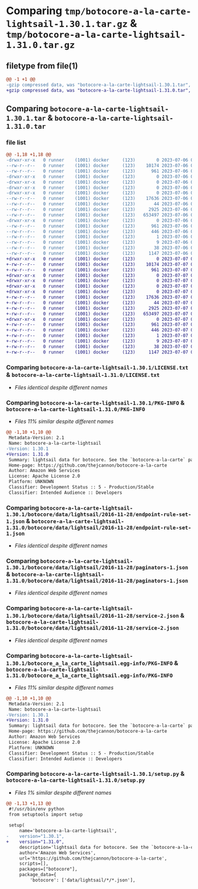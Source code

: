 # Comparing `tmp/botocore-a-la-carte-lightsail-1.30.1.tar.gz` & `tmp/botocore-a-la-carte-lightsail-1.31.0.tar.gz`

## filetype from file(1)

```diff
@@ -1 +1 @@
-gzip compressed data, was "botocore-a-la-carte-lightsail-1.30.1.tar", last modified: Thu Jul  6 01:45:16 2023, max compression
+gzip compressed data, was "botocore-a-la-carte-lightsail-1.31.0.tar", last modified: Fri Jul  7 01:44:07 2023, max compression
```

## Comparing `botocore-a-la-carte-lightsail-1.30.1.tar` & `botocore-a-la-carte-lightsail-1.31.0.tar`

### file list

```diff
@@ -1,18 +1,18 @@
-drwxr-xr-x   0 runner    (1001) docker     (123)        0 2023-07-06 01:45:16.082976 botocore-a-la-carte-lightsail-1.30.1/
--rw-r--r--   0 runner    (1001) docker     (123)    10174 2023-07-06 01:45:15.000000 botocore-a-la-carte-lightsail-1.30.1/LICENSE.txt
--rw-r--r--   0 runner    (1001) docker     (123)      961 2023-07-06 01:45:16.082976 botocore-a-la-carte-lightsail-1.30.1/PKG-INFO
-drwxr-xr-x   0 runner    (1001) docker     (123)        0 2023-07-06 01:45:16.078976 botocore-a-la-carte-lightsail-1.30.1/botocore/
-drwxr-xr-x   0 runner    (1001) docker     (123)        0 2023-07-06 01:45:16.078976 botocore-a-la-carte-lightsail-1.30.1/botocore/data/
-drwxr-xr-x   0 runner    (1001) docker     (123)        0 2023-07-06 01:45:16.078976 botocore-a-la-carte-lightsail-1.30.1/botocore/data/lightsail/
-drwxr-xr-x   0 runner    (1001) docker     (123)        0 2023-07-06 01:45:16.078976 botocore-a-la-carte-lightsail-1.30.1/botocore/data/lightsail/2016-11-28/
--rw-r--r--   0 runner    (1001) docker     (123)    17636 2023-07-06 01:44:40.000000 botocore-a-la-carte-lightsail-1.30.1/botocore/data/lightsail/2016-11-28/endpoint-rule-set-1.json
--rw-r--r--   0 runner    (1001) docker     (123)       44 2023-07-06 01:44:40.000000 botocore-a-la-carte-lightsail-1.30.1/botocore/data/lightsail/2016-11-28/examples-1.json
--rw-r--r--   0 runner    (1001) docker     (123)     2925 2023-07-06 01:44:40.000000 botocore-a-la-carte-lightsail-1.30.1/botocore/data/lightsail/2016-11-28/paginators-1.json
--rw-r--r--   0 runner    (1001) docker     (123)   653497 2023-07-06 01:44:40.000000 botocore-a-la-carte-lightsail-1.30.1/botocore/data/lightsail/2016-11-28/service-2.json
-drwxr-xr-x   0 runner    (1001) docker     (123)        0 2023-07-06 01:45:16.082976 botocore-a-la-carte-lightsail-1.30.1/botocore_a_la_carte_lightsail.egg-info/
--rw-r--r--   0 runner    (1001) docker     (123)      961 2023-07-06 01:45:16.000000 botocore-a-la-carte-lightsail-1.30.1/botocore_a_la_carte_lightsail.egg-info/PKG-INFO
--rw-r--r--   0 runner    (1001) docker     (123)      446 2023-07-06 01:45:16.000000 botocore-a-la-carte-lightsail-1.30.1/botocore_a_la_carte_lightsail.egg-info/SOURCES.txt
--rw-r--r--   0 runner    (1001) docker     (123)        1 2023-07-06 01:45:16.000000 botocore-a-la-carte-lightsail-1.30.1/botocore_a_la_carte_lightsail.egg-info/dependency_links.txt
--rw-r--r--   0 runner    (1001) docker     (123)        9 2023-07-06 01:45:16.000000 botocore-a-la-carte-lightsail-1.30.1/botocore_a_la_carte_lightsail.egg-info/top_level.txt
--rw-r--r--   0 runner    (1001) docker     (123)       38 2023-07-06 01:45:16.082976 botocore-a-la-carte-lightsail-1.30.1/setup.cfg
--rw-r--r--   0 runner    (1001) docker     (123)     1147 2023-07-06 01:45:15.000000 botocore-a-la-carte-lightsail-1.30.1/setup.py
+drwxr-xr-x   0 runner    (1001) docker     (123)        0 2023-07-07 01:44:07.539496 botocore-a-la-carte-lightsail-1.31.0/
+-rw-r--r--   0 runner    (1001) docker     (123)    10174 2023-07-07 01:44:07.000000 botocore-a-la-carte-lightsail-1.31.0/LICENSE.txt
+-rw-r--r--   0 runner    (1001) docker     (123)      961 2023-07-07 01:44:07.539496 botocore-a-la-carte-lightsail-1.31.0/PKG-INFO
+drwxr-xr-x   0 runner    (1001) docker     (123)        0 2023-07-07 01:44:07.535496 botocore-a-la-carte-lightsail-1.31.0/botocore/
+drwxr-xr-x   0 runner    (1001) docker     (123)        0 2023-07-07 01:44:07.535496 botocore-a-la-carte-lightsail-1.31.0/botocore/data/
+drwxr-xr-x   0 runner    (1001) docker     (123)        0 2023-07-07 01:44:07.535496 botocore-a-la-carte-lightsail-1.31.0/botocore/data/lightsail/
+drwxr-xr-x   0 runner    (1001) docker     (123)        0 2023-07-07 01:44:07.539496 botocore-a-la-carte-lightsail-1.31.0/botocore/data/lightsail/2016-11-28/
+-rw-r--r--   0 runner    (1001) docker     (123)    17636 2023-07-07 01:43:28.000000 botocore-a-la-carte-lightsail-1.31.0/botocore/data/lightsail/2016-11-28/endpoint-rule-set-1.json
+-rw-r--r--   0 runner    (1001) docker     (123)       44 2023-07-07 01:43:28.000000 botocore-a-la-carte-lightsail-1.31.0/botocore/data/lightsail/2016-11-28/examples-1.json
+-rw-r--r--   0 runner    (1001) docker     (123)     2925 2023-07-07 01:43:28.000000 botocore-a-la-carte-lightsail-1.31.0/botocore/data/lightsail/2016-11-28/paginators-1.json
+-rw-r--r--   0 runner    (1001) docker     (123)   653497 2023-07-07 01:43:28.000000 botocore-a-la-carte-lightsail-1.31.0/botocore/data/lightsail/2016-11-28/service-2.json
+drwxr-xr-x   0 runner    (1001) docker     (123)        0 2023-07-07 01:44:07.539496 botocore-a-la-carte-lightsail-1.31.0/botocore_a_la_carte_lightsail.egg-info/
+-rw-r--r--   0 runner    (1001) docker     (123)      961 2023-07-07 01:44:07.000000 botocore-a-la-carte-lightsail-1.31.0/botocore_a_la_carte_lightsail.egg-info/PKG-INFO
+-rw-r--r--   0 runner    (1001) docker     (123)      446 2023-07-07 01:44:07.000000 botocore-a-la-carte-lightsail-1.31.0/botocore_a_la_carte_lightsail.egg-info/SOURCES.txt
+-rw-r--r--   0 runner    (1001) docker     (123)        1 2023-07-07 01:44:07.000000 botocore-a-la-carte-lightsail-1.31.0/botocore_a_la_carte_lightsail.egg-info/dependency_links.txt
+-rw-r--r--   0 runner    (1001) docker     (123)        9 2023-07-07 01:44:07.000000 botocore-a-la-carte-lightsail-1.31.0/botocore_a_la_carte_lightsail.egg-info/top_level.txt
+-rw-r--r--   0 runner    (1001) docker     (123)       38 2023-07-07 01:44:07.539496 botocore-a-la-carte-lightsail-1.31.0/setup.cfg
+-rw-r--r--   0 runner    (1001) docker     (123)     1147 2023-07-07 01:44:07.000000 botocore-a-la-carte-lightsail-1.31.0/setup.py
```

### Comparing `botocore-a-la-carte-lightsail-1.30.1/LICENSE.txt` & `botocore-a-la-carte-lightsail-1.31.0/LICENSE.txt`

 * *Files identical despite different names*

### Comparing `botocore-a-la-carte-lightsail-1.30.1/PKG-INFO` & `botocore-a-la-carte-lightsail-1.31.0/PKG-INFO`

 * *Files 11% similar despite different names*

```diff
@@ -1,10 +1,10 @@
 Metadata-Version: 2.1
 Name: botocore-a-la-carte-lightsail
-Version: 1.30.1
+Version: 1.31.0
 Summary: lightsail data for botocore. See the `botocore-a-la-carte` package for more info.
 Home-page: https://github.com/thejcannon/botocore-a-la-carte
 Author: Amazon Web Services
 License: Apache License 2.0
 Platform: UNKNOWN
 Classifier: Development Status :: 5 - Production/Stable
 Classifier: Intended Audience :: Developers
```

### Comparing `botocore-a-la-carte-lightsail-1.30.1/botocore/data/lightsail/2016-11-28/endpoint-rule-set-1.json` & `botocore-a-la-carte-lightsail-1.31.0/botocore/data/lightsail/2016-11-28/endpoint-rule-set-1.json`

 * *Files identical despite different names*

### Comparing `botocore-a-la-carte-lightsail-1.30.1/botocore/data/lightsail/2016-11-28/paginators-1.json` & `botocore-a-la-carte-lightsail-1.31.0/botocore/data/lightsail/2016-11-28/paginators-1.json`

 * *Files identical despite different names*

### Comparing `botocore-a-la-carte-lightsail-1.30.1/botocore/data/lightsail/2016-11-28/service-2.json` & `botocore-a-la-carte-lightsail-1.31.0/botocore/data/lightsail/2016-11-28/service-2.json`

 * *Files identical despite different names*

### Comparing `botocore-a-la-carte-lightsail-1.30.1/botocore_a_la_carte_lightsail.egg-info/PKG-INFO` & `botocore-a-la-carte-lightsail-1.31.0/botocore_a_la_carte_lightsail.egg-info/PKG-INFO`

 * *Files 11% similar despite different names*

```diff
@@ -1,10 +1,10 @@
 Metadata-Version: 2.1
 Name: botocore-a-la-carte-lightsail
-Version: 1.30.1
+Version: 1.31.0
 Summary: lightsail data for botocore. See the `botocore-a-la-carte` package for more info.
 Home-page: https://github.com/thejcannon/botocore-a-la-carte
 Author: Amazon Web Services
 License: Apache License 2.0
 Platform: UNKNOWN
 Classifier: Development Status :: 5 - Production/Stable
 Classifier: Intended Audience :: Developers
```

### Comparing `botocore-a-la-carte-lightsail-1.30.1/setup.py` & `botocore-a-la-carte-lightsail-1.31.0/setup.py`

 * *Files 1% similar despite different names*

```diff
@@ -1,13 +1,13 @@
 #!/usr/bin/env python
 from setuptools import setup
 
 setup(
     name='botocore-a-la-carte-lightsail',
-    version="1.30.1",
+    version="1.31.0",
     description='lightsail data for botocore. See the `botocore-a-la-carte` package for more info.',
     author='Amazon Web Services',
     url='https://github.com/thejcannon/botocore-a-la-carte',
     scripts=[],
     packages=["botocore"],
     package_data={
         'botocore': ['data/lightsail/*/*.json'],
```

